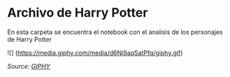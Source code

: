 
# Archivo de Harry Potter

En esta carpeta se encuentra el notebook con el analisis de los personajes de Harry Potter

![] (https://media.giphy.com/media/d6Ni9aqSatPfq/giphy.gif)

*Source: [GIPHY](https://media.giphy.com/media/d6Ni9aqSatPfq/giphy.gif)*